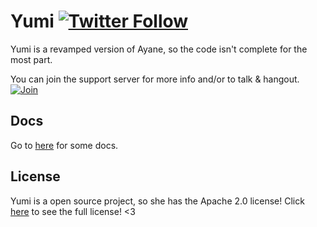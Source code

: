 # Yumi [![Twitter Follow](https://img.shields.io/twitter/follow/AyaneDiscord.svg?style=social&label=Follow)]()
Yumi is a revamped version of Ayane, so the code isn't complete for the most part.

You can join the support server for more info and/or to talk & hangout.
[![Join](https://discordapp.com/api/guilds/332957805432799243/embed.png?style=banner3)](https://discord.gg/T2pyUvf)

## Docs
Go to [here](https://github.com/YumiBot/Yumi/wiki) for some docs.

## License
Yumi is a open source project, so she has the Apache 2.0 license!
Click [here](https://github.com/YumiBot/Yumi/blob/master/LICENSE) to see the full license! <3
